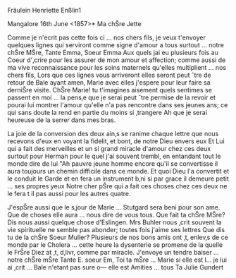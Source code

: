 Fräulein Henriette Enßlin1

 Mangalore 16th June <1857>*
Ma chŠre Jette

Comme je n'ecrit pas cette fois ci … nos chers fils, je veux t'envoyer quelques lignes qui serviront comme signe d'amour a tous surtout … notre chŠre MŠre, Tante Emma, Soeur Emma Aux quels jai eu plusieurs fois au Coeur d'‚crire pour les assurer de mon amour et affection; comme aussi de ma vive reconnaissance pour les soins maternels qu'elles multiplient … nos chers fils, Lors que ces lignes vous arriveront elles seront peut ˆtre de retour de Bale ayant amen‚ Marie avec elles j'espere pour leur faire sa derniŠre visite. ChŠre Marie! tu t'imagines aisement quels sentimes se passent en moi … la pens‚e que je serai peut ˆtre permise de la revoir et pourai lui montrer l'amour qu'elle n'a pas rencontre dans ses jeunes ans; ce qui sans doute la rend en partie du moins si ‚trangere Ah que je serai heureuse de la serrer dans mes bras.

La joie de la conversion des deux ain‚s se ranime chaque lettre que nous recevons d'eux en voyant la fidelit‚ et bont‚ de notre Dieu envers eux Et Lui qui a fait des merveilles et un si grand miracle d'amour chez ces deux surtout pour Herman pour le quel j'ai souvent trembl‚ en entandant tout le monde dire de lui "Ah pauvre jeune homme encore qu'il se convertisse il aura toujours un chemin difficile dans ce monde. Et quoi Dieu l'a convertit et le conduit le Garde et en fera un instrument b‚ni si par grace il demeure petit … ses propres yeux Notre cher pŠre qui a fait ces choses chez ces deux ne le fera t il pas aussi pour les autres quatre.

J'espŠre aussi que le s‚jour de Marie … Stutgard sera beni pour son ame. Que de choses elle aura … nous dire de vous tous. Que fait ta chŠre MŠre? Dis nous aussi quelque chose d'Eslingen. Mrs Buhler nous ‚crit souvent la vie spirituelle ne semble pas abonder; toutes fois j'aime ses lettres Que dis tu de la chŠre Soeur Muller? Plusieurs de nos bons amis ont ‚t‚ enlev‚s de ce monde par le Cholera … cette heure la dysenterie se promene de la quelle le FrŠre Diez at ‚t‚ d‚livr‚ comme par miracle. J'envoye un tendre baiser … notre chŠre mŠre Tante E. soeur Em, Toi ta mŠre … Marie si elle est l… je lui ai ‚crit … Bale n'etant pas sure o— elle est Amities … tous  Ta Julie Gundert

